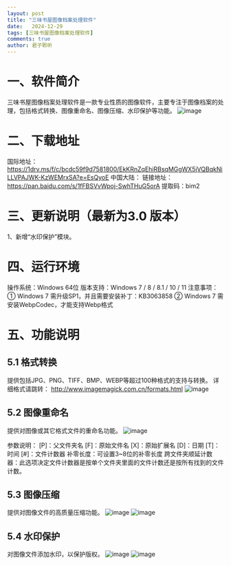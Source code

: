 ```yaml
---
layout: post
title: "三味书屋图像档案处理软件"
date:   2024-12-29
tags: [三味书屋图像档案处理软件]
comments: true
author: 君子聆听
---
```


# 一、软件简介
    
三味书屋图像档案处理软件是一款专业性质的图像软件，主要专注于图像档案的处理，包括格式转换、图像重命名、图像压缩、水印保护等功能。
![image](https://github.com/user-attachments/assets/451c3671-6f22-456f-a304-8124fd492314)


# 二、下载地址
    
国际地址：https://1drv.ms/f/c/bcdc59f9d7581800/EkKRnZqEhiRBsqMGgWX5jVQBqkNiLLVPAJWK-KzWEMrxSA?e=EsQyoE
中国大陆：
	链接地址：https://pan.baidu.com/s/1fFBSVvWpoj-SwhTHuG5orA 
	提取码：bim2

# 三、更新说明（最新为3.0 版本）
    
1、新增“水印保护”模块。

# 四、运行环境
    
操作系统：Windows 64位
版本支持：Windows 7 / 8 / 8.1 / 10 / 11
注意事项：
① Windows 7 需升级SP1，并且需要安装补丁：KB3063858
② Windows 7 需安装WebpCodec，才能支持Webp格式

# 五、功能说明

## 5.1 格式转换
    
提供包括JPG、PNG、TIFF、BMP、WEBP等超过100种格式的支持与转换。
详细格式请跳转： http://www.imagemagick.com.cn/formats.html
![image](https://github.com/user-attachments/assets/2a1e99fc-17fc-488b-8323-f4b2ce29d413)

## 5.2 图像重命名
    
提供对图像或其它格式文件的重命名功能。
![image](https://github.com/user-attachments/assets/aaf58fbe-cb9d-4dd5-96ce-c70ad16c93a3)

参数说明：
[P]：父文件夹名
[F]：原始文件名
[X]：原始扩展名
[D]：日期
[T]：时间
[#]：文件计数器
补零长度：可设置3~8位的补零长度
跨文件夹顺延计数器：此选项决定文件计数器是按单个文件夹里面的文件计数还是按所有找到的文件计数。


## 5.3 图像压缩
    
提供对图像文件的高质量压缩功能。
![image](https://github.com/user-attachments/assets/3e7e594b-7044-4a5c-a8d6-ef309680e2e6)
![image](https://github.com/user-attachments/assets/a7474e24-6530-4dc7-bf61-d15672ad6932)

## 5.4 水印保护
    
对图像文件添加水印，以保护版权。
![image](https://github.com/user-attachments/assets/cb78a622-2715-4955-a9e7-bba0f5fb89a0)
![image](https://github.com/user-attachments/assets/434f36e9-d873-49f9-8aa0-bfe16ce6f826)




